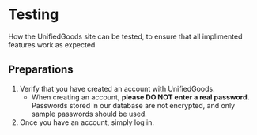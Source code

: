 # Testing
How the UnifiedGoods site can be tested, to ensure that all implimented features work as expected

## Preparations
1. Verify that you have created an account with UnifiedGoods.
    - When creating an account, **please DO NOT enter a real password.** Passwords stored in our database are not encrypted, and only sample passwords should be used.
2. Once you have an account, simply log in.